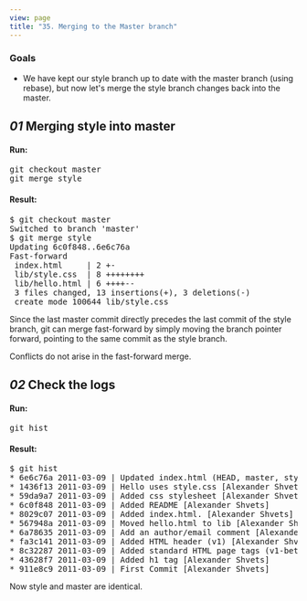 ```yaml
---
view: page
title: "35. Merging to the Master branch"
---
```


<h3>Goals</h3>

<ul><li>We have kept our style branch up to date with the master branch (using rebase), but now let's merge the style branch changes back into the master.</li></ul>

<h2><em>01</em> Merging style into master</h2>

<h4 class="h4-pre">Run:</h4>

<pre class="instructions">git checkout master
git merge style</pre>

<h4 class="h4-pre">Result:</h4>

<pre class="sample">$ git checkout master
Switched to branch 'master'
$ git merge style
Updating 6c0f848..6e6c76a
Fast-forward
 index.html     | 2 +-
 lib/style.css  | 8 ++++++++
 lib/hello.html | 6 ++++--
 3 files changed, 13 insertions(+), 3 deletions(-)
 create mode 100644 lib/style.css</pre>

<p> Since the last master commit directly precedes the last commit of the style branch, git can merge fast-forward by simply moving the branch pointer forward, pointing to the same commit as the style branch.</p>

<p>Conflicts do not arise in the fast-forward merge.</p>

<h2><em>02</em> Check the logs </h2>

<h4 class="h4-pre">Run:</h4>
<pre class="instructions">git hist</pre>
<h4 class="h4-pre">Result:</h4>
<pre class="sample">$ git hist
* 6e6c76a 2011-03-09 | Updated index.html (HEAD, master, style) [Alexander Shvets]
* 1436f13 2011-03-09 | Hello uses style.css [Alexander Shvets]
* 59da9a7 2011-03-09 | Added css stylesheet [Alexander Shvets]
* 6c0f848 2011-03-09 | Added README [Alexander Shvets]
* 8029c07 2011-03-09 | Added index.html. [Alexander Shvets]
* 567948a 2011-03-09 | Moved hello.html to lib [Alexander Shvets]
* 6a78635 2011-03-09 | Add an author/email comment [Alexander Shvets]
* fa3c141 2011-03-09 | Added HTML header (v1) [Alexander Shvets]
* 8c32287 2011-03-09 | Added standard HTML page tags (v1-beta) [Alexander Shvets]
* 43628f7 2011-03-09 | Added h1 tag [Alexander Shvets]
* 911e8c9 2011-03-09 | First Commit [Alexander Shvets]</pre>

<p>Now style and master are identical.</p>
